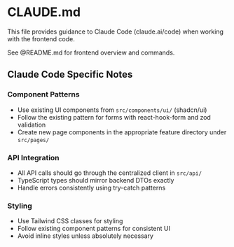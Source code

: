 # CLAUDE.md

This file provides guidance to Claude Code (claude.ai/code) when working with the frontend code.

See @README.md for frontend overview and commands.

## Claude Code Specific Notes

### Component Patterns
- Use existing UI components from `src/components/ui/` (shadcn/ui)
- Follow the existing pattern for forms with react-hook-form and zod validation
- Create new page components in the appropriate feature directory under `src/pages/`

### API Integration
- All API calls should go through the centralized client in `src/api/`
- TypeScript types should mirror backend DTOs exactly
- Handle errors consistently using try-catch patterns

### Styling
- Use Tailwind CSS classes for styling
- Follow existing component patterns for consistent UI
- Avoid inline styles unless absolutely necessary